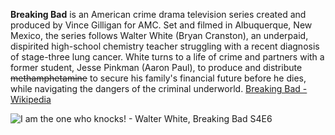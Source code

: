 **Breaking Bad** is an American crime drama television series created and produced by Vince Gilligan for AMC. Set and filmed in Albuquerque, New Mexico, the series follows Walter White (Bryan Cranston), an underpaid, dispirited high-school chemistry teacher struggling with a recent diagnosis of stage-three lung cancer. White turns to a life of crime and partners with a former student, Jesse Pinkman (Aaron Paul), to produce and distribute ~~methamphetamine~~ to secure his family's financial future before he dies, while navigating the dangers of the criminal underworld.
[Breaking Bad - Wikipedia](https://en.wikipedia.org/wiki/Breaking_Bad)

![I am the one who knocks! - Walter White, Breaking Bad S4E6](https://github.com/domdc25/app-dev/assets/170525674/40399e8e-4e87-4421-89af-6b5c6498143b)
